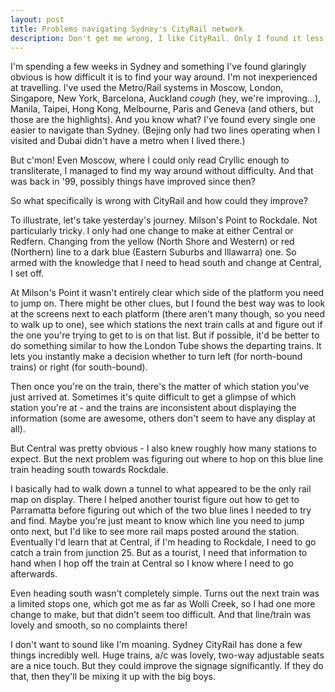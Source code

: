 ```yaml
---
layout: post
title: Problems navigating Sydney's CityRail network
description: Don't get me wrong, I like CityRail. Only I found it less than ideal to find my way around. Definitely room for improvement
---
```

I'm spending a few weeks in Sydney and something I've found glaringly obvious is how difficult it is to find your way around. I'm not inexperienced at travelling. I've used the Metro/Rail systems in Moscow, London, Singapore, New York, Barcelona, Auckland *cough* (hey, we're improving...), Manila, Taipei, Hong Kong, Melbourne, Paris and Geneva (and others, but those are the highlights). And you know what? I've found every single one easier to navigate than Sydney. (Bejing only had two lines operating when I visited and Dubai didn't have a metro when I lived there.)

But c'mon! Even Moscow, where I could only read Cryllic enough to transliterate, I managed to find my way around without difficulty. And that was back in '99, possibly things have improved since then?

So what specifically is wrong with CityRail and how could they improve?

To illustrate, let's take yesterday's journey. Milson's Point to Rockdale. Not particularly tricky. I only had one change to make at either Central or Redfern. Changing from the yellow (North Shore and Western) or red (Northern) line to a dark blue (Eastern Suburbs and Illawarra) one. So armed with the knowledge that I need to head south and change at Central, I set off.

At Milson's Point it wasn't entirely clear which side of the platform you need to jump on. There might be other clues, but I found the best way was to look at the screens next to each platform (there aren't many though, so you need to walk up to one), see which stations the next train calls at and figure out if the one you're trying to get to is on that list. But if possible, it'd be better to do something similar to how the London Tube shows the departing trains. It lets you instantly make a decision whether to turn left (for north-bound trains) or right (for south-bound).

Then once you're on the train, there's the matter of which station you've just arrived at. Sometimes it's quite difficult to get a glimpse of which station you're at - and the trains are inconsistent about displaying the information (some are awesome, others don't seem to have any display at all).

But Central was pretty obvious - I also knew roughly how many stations to expect. But the next problem was figuring out where to hop on this blue line train heading south towards Rockdale.

I basically had to walk down a tunnel to what appeared to be the only rail map on display. There I helped another tourist figure out how to get to Parramatta before figuring out which of the two blue lines I needed to try and find. Maybe you're just meant to know which line you need to jump onto next, but I'd like to see more rail maps posted around the station. Eventually I'd learn that at Central, if I'm heading to Rockdale, I need to go catch a train from junction 25. But as a tourist, I need that information to hand when I hop off the train at Central so I know where I need to go afterwards.

Even heading south wasn't completely simple. Turns out the next train was a limited stops one, which got me as far as Wolli Creek, so I had one more change to make, but that didn't seem too difficult. And that line/train was lovely and smooth, so no complaints there!

I don't want to sound like I'm moaning. Sydney CityRail has done a few things incredibly well. Huge trains, a/c was lovely, two-way adjustable seats are a nice touch. But they could improve the signage significantly. If they do that, then they'll be mixing it up with the big boys.
